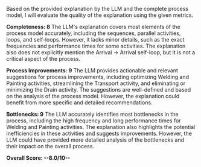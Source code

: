 Based on the provided explanation by the LLM and the complete process model, I will evaluate the quality of the explanation using the given metrics.

**Completeness: 8**
The LLM's explanation covers most elements of the process model accurately, including the sequences, parallel activities, loops, and self-loops. However, it lacks minor details, such as the exact frequencies and performance times for some activities. The explanation also does not explicitly mention the Arrival -> Arrival self-loop, but it is not a critical aspect of the process.

**Process Improvements: 9**
The LLM provides actionable and relevant suggestions for process improvements, including optimizing Welding and Painting activities, streamlining the Transport activity, and eliminating or minimizing the Drain activity. The suggestions are well-defined and based on the analysis of the process model. However, the explanation could benefit from more specific and detailed recommendations.

**Bottlenecks: 9**
The LLM accurately identifies most bottlenecks in the process, including the high frequency and long performance times for Welding and Painting activities. The explanation also highlights the potential inefficiencies in these activities and suggests improvements. However, the LLM could have provided more detailed analysis of the bottlenecks and their impact on the overall process.

**Overall Score: --8.0/10--**